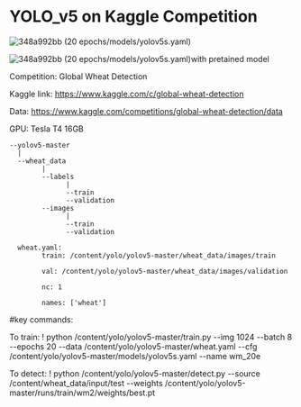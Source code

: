 # YOLO_v5 on Kaggle Competition

![348a992bb](https://user-images.githubusercontent.com/56172862/177117517-7152591b-763f-433d-907d-d98a13bd275e.jpeg)
(20 epochs/models/yolov5s.yaml)

![348a992bb](https://user-images.githubusercontent.com/56172862/177136681-8b0aeace-7dee-4a07-bc77-98c986c8ec75.jpeg)
(20 epochs/models/yolov5s.yaml)with pretained model

Competition: Global Wheat Detection

Kaggle link: https://www.kaggle.com/c/global-wheat-detection

Data: https://www.kaggle.com/competitions/global-wheat-detection/data

GPU: Tesla T4 16GB

    --yolov5-master
      |
      --wheat_data
            |
            --labels
                  |
                  --train
                  --validation
            --images
                  |
                  --train
                  --validation
                  
      wheat.yaml:
            train: /content/yolo/yolov5-master/wheat_data/images/train
            
            val: /content/yolo/yolov5-master/wheat_data/images/validation
            
            nc: 1
            
            names: ['wheat']
                 
#key commands:

To train: ! python /content/yolo/yolov5-master/train.py --img 1024 --batch 8 --epochs 20 --data /content/yolo/yolov5-master/wheat.yaml --cfg /content/yolo/yolov5-master/models/yolov5s.yaml --name wm_20e

To detect: ! python /content/yolo/yolov5-master/detect.py --source /content/wheat_data/input/test --weights /content/yolo/yolov5-master/runs/train/wm2/weights/best.pt

    
          
